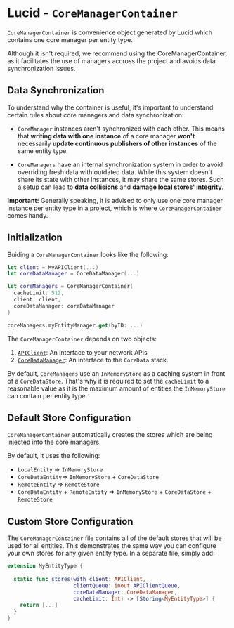 # Lucid - `CoreManagerContainer`

`CoreManagerContainer` is convenience object generated by Lucid which contains one core manager per entity type.

Although it isn't required, we recommend using the CoreManagerContainer, as it facilitates the use of managers accross the project and avoids data synchronization issues.

## Data Synchronization

To understand why the container is useful, it's important to understand certain rules about core managers and data synchronization:

- `CoreManager` instances aren't synchronized with each other. This means that **writing data with one instance** of a core manager **won't** necessarily **update continuous publishers of other instances** of the same entity type.

- `CoreManagers` have an internal synchronization system in order to avoid overriding fresh data with outdated data. While this system doesn't share its state with other instances, it may share the same stores. Such a setup can lead to **data collisions** and **damage local stores' integrity**.

**Important:** Generally speaking, it is advised to only use one core manager instance per entity type in a project, which is where `CoreManagerContainer` comes handy.

## Initialization

Buiding a `CoreManagerContainer` looks like the following:

```swift
let client = MyAPIClient(...)
let coreDataManager = CoreDataManager(...)

let coreManagers = CoreManagerContainer(
  cacheLimit: 512,
  client: client,
  coreDataManager: coreDataManager
)

coreManagers.myEntityManager.get(byID: ...)
```

The `CoreManagerContainer` depends on two objects:

1. [`APIClient`](./Client.md): An interface to your network APIs
2. [`CoreDataManager`](./CoreData.md): An interface to the `CoreData` stack.

By default, `CoreManagers` use an `InMemoryStore` as a caching system in front of a `CoreDataStore`. That's why it is required to set the `cacheLimit` to a reasonable value as it is the maximum amount of entities the `InMemoryStore` can contain per entity type.

## Default Store Configuration

`CoreManagerContainer` automatically creates the stores which are being injected into the core managers. 

By default, it uses the following:

- `LocalEntity` => `InMemoryStore`
- `CoreDataEntity`=> `InMemoryStore` + `CoreDataStore`
- `RemoteEntity` => `RemoteStore`
- `CoreDataEntity` + `RemoteEntity` => `InMemoryStore` + `CoreDataStore` + `RemoteStore`

## Custom Store Configuration

The `CoreManagerContainer` file contains all of the default stores that will be used for all entities. This demonstrates the same way you can configure your own stores for any given entity type. In a separate file, simply add:

```swift
extension MyEntityType {
  
  static func stores(with client: APIClient,
                     clientQueue: inout APIClientQueue,
                     coreDataManager: CoreDataManager,
                     cacheLimit: Int) -> [Storing<MyEntityType>] { 
    return [...]
  }
}
```
